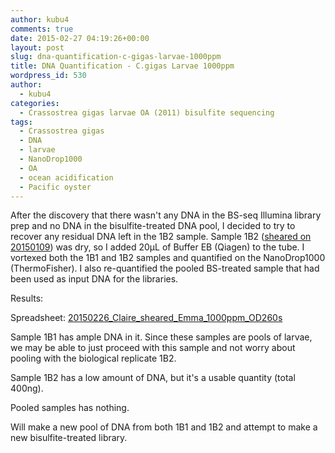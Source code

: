 ```yaml
---
author: kubu4
comments: true
date: 2015-02-27 04:19:26+00:00
layout: post
slug: dna-quantification-c-gigas-larvae-1000ppm
title: DNA Quantification - C.gigas Larvae 1000ppm
wordpress_id: 530
author:
  - kubu4
categories:
  - Crassostrea gigas larvae OA (2011) bisulfite sequencing
tags:
  - Crassostrea gigas
  - DNA
  - larvae
  - NanoDrop1000
  - OA
  - ocean acidification
  - Pacific oyster
---
```


After the discovery that there wasn't any DNA in the BS-seq Illumina library prep and no DNA in the bisulfite-treated DNA pool, I decided to try to recover any residual DNA left in the 1B2 sample. Sample 1B2 ([sheared on 20150109](https://robertslab.github.io/sams-notebook/2015/01/09/dna-isolation-c-gigas-larvae-from-2011-noaa-oa-experiment.html)) was dry, so I added 20μL of Buffer EB (Qiagen) to the tube. I vortexed both the 1B1 and 1B2 samples and quantified on the NanoDrop1000 (ThermoFisher). I also re-quantified the pooled BS-treated sample that had been used as input DNA for the libraries.

Results:

Spreadsheet: [20150226_Claire_sheared_Emma_1000ppm_OD260s](https://docs.google.com/spreadsheets/d/1Ao-drpl7f-5HCsDhRtMIvdQws4Gpt2ro-8nEXGZjHeE/edit?usp=sharing)



Sample 1B1 has ample DNA in it. Since these samples are pools of larvae, we may be able to just proceed with this sample and not worry about pooling with the biological replicate 1B2.

Sample 1B2 has a low amount of DNA, but it's a usable quantity (total 400ng).

Pooled samples has nothing.

Will make a new pool of DNA from both 1B1 and 1B2 and attempt to make a new bisulfite-treated library.

